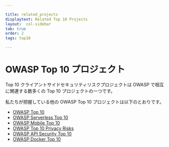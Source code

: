 ```yaml
---

title: related_projects
displaytext: Related Top 10 Projects
layout:  col-sidebar
tab: true
order: 2
tags: top10

---
```

# OWASP Top 10 プロジェクト

Top 10 クライアントサイドセキュリティリスクプロジェクトは OWASP で相互に関連する数多くの Top 10 プロジェクトの一つです。

私たちが把握している他の OWASP Top 10 プロジェクトは以下のとおりです。
* [OWASP Top 10](https://owasp.org/www-project-top-ten/)
* [OWASP Serverless Top 10](https://owasp.org/www-project-serverless-top-10/)
* [OWASP Mobile Top 10](https://owasp.org/www-project-mobile-top-10/)
* [OWASP Top 10 Privacy Risks](https://owasp.org/www-project-top-10-privacy-risks/)
* [OWASP API Security Top 10](https://owasp.org/www-project-api-security/)
* [OWASP Docker Top 10](https://owasp.org/www-project-docker-top-10/)
